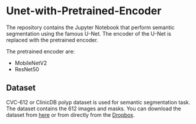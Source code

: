 # Unet-with-Pretrained-Encoder

The repository contains the Jupyter Notebook that perform semantic segmentation using the famous U-Net. The encoder of the U-Net is replaced with the pretrained encoder.

The pretrained encoder are:
- MobileNetV2
- ResNet50

## Dataset
CVC-612 or ClinicDB polyp dataset is used for semantic segmentation task. The dataset contains the 612 images and masks. You can download the dataset from <a href="https://polyp.grand-challenge.org/CVCClinicDB/">here</a> or from directly from the <a href="https://www.dropbox.com/s/p5qe9eotetjnbmq/CVC-ClinicDB.rar?dl=0">Dropbox</a>.
